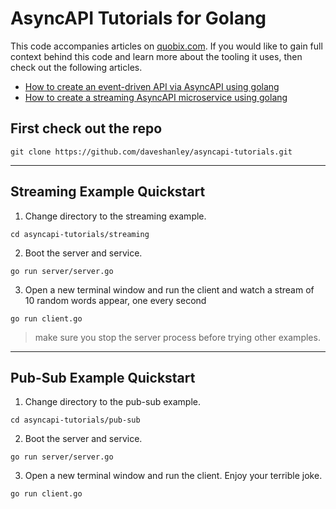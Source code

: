 # AsyncAPI Tutorials for Golang

This code accompanies articles on [quobix.com](https://quobix.com). If you would like to gain full context behind this code and learn more about the tooling it uses, then check out the following articles. 

- [How to create an event-driven API via AsyncAPI using golang](https://quobix.com/articles/asyncapi-pubsub-using-golang/)
- [How to create a streaming AsyncAPI microservice using golang](https://quobix.com/articles/asyncapi-streaming-using-golang/)

## First check out the repo

`git clone https://github.com/daveshanley/asyncapi-tutorials.git`

---

## Streaming Example Quickstart

1. Change directory to the streaming example.

`cd asyncapi-tutorials/streaming`

2. Boot the server and service.

`go run server/server.go`

3. Open a new terminal window and run the client and watch a stream of 10 random words appear, one every second

`go run client.go`

> make sure you stop the server process before trying other examples.

---

## Pub-Sub Example Quickstart


1. Change directory to the pub-sub example.

`cd asyncapi-tutorials/pub-sub`

2. Boot the server and service.

`go run server/server.go`

3. Open a new terminal window and run the client. Enjoy your terrible joke.

`go run client.go`


